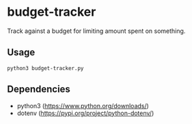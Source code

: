 # budget-tracker

Track against a budget for limiting amount spent on something. 

## Usage

`python3 budget-tracker.py`

## Dependencies

- python3 (https://www.python.org/downloads/)
- dotenv (https://pypi.org/project/python-dotenv/)
